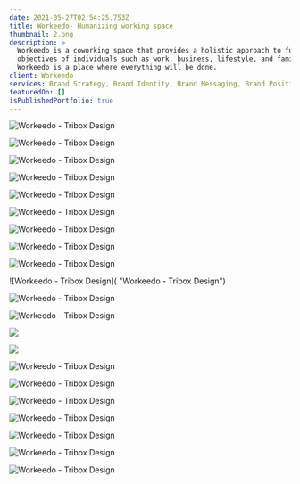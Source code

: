 ```yaml
---
date: 2021-05-27T02:54:25.753Z
title: Workeedo- Humanizing working space
thumbnail: 2.png
description: >
  Workeedo is a coworking space that provides a holistic approach to fulfill the
  objectives of individuals such as work, business, lifestyle, and family.
  Workeedo is a place where everything will be done. 
client: Workeedo
services: Brand Strategy, Brand Identity, Brand Messaging, Brand Positioning
featuredOn: []
isPublishedPortfolio: true
---
```

![Workeedo - Tribox Design](0.png "Workeedo - Tribox Design")

![Workeedo - Tribox Design](1.png "Workeedo - Tribox Design")

![Workeedo - Tribox Design](5.png "Workeedo - Tribox Design")

![Workeedo - Tribox Design](2.png "Workeedo - Tribox Design")

![Workeedo - Tribox Design](3.1.png "Workeedo - Tribox Design")

![Workeedo - Tribox Design](3.png "Workeedo - Tribox Design")

![Workeedo - Tribox Design](4.1.png "Workeedo - Tribox Design")

![Workeedo - Tribox Design](4.png "Workeedo - Tribox Design")

![Workeedo - Tribox Design](5.png "Workeedo - Tribox Design")

![Workeedo - Tribox Design]( "Workeedo - Tribox Design")

![Workeedo - Tribox Design](7.png "Workeedo - Tribox Design")

![Workeedo - Tribox Design](6.png "Workeedo - Tribox Design")

![](7.png)

![](8.png)

![Workeedo - Tribox Design](9.png "Workeedo - Tribox Design")

![Workeedo - Tribox Design](10.png "Workeedo - Tribox Design")

![Workeedo - Tribox Design](11.png "Workeedo - Tribox Design")

![Workeedo - Tribox Design](12.png "Workeedo - Tribox Design")

![Workeedo - Tribox Design](13.png "Workeedo - Tribox Design")

![Workeedo - Tribox Design](14.png "Workeedo - Tribox Design")

![Workeedo - Tribox Design](15.png "Workeedo - Tribox Design")